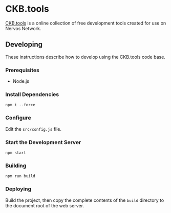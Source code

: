 # CKB.tools

[CKB.tools](https://ckb.tools/) is a online collection of free development tools created for use on Nervos Network.

## Developing

These instructions describe how to develop using the CKB.tools code base.

### Prerequisites

- Node.js

### Install Dependencies

```
npm i --force
```

### Configure

Edit the `src/config.js` file.

### Start the Development Server
```
npm start
```

### Building
```
npm run build
```

### Deploying

Build the project, then copy the complete contents of the `build` directory to the document root of the web server.
